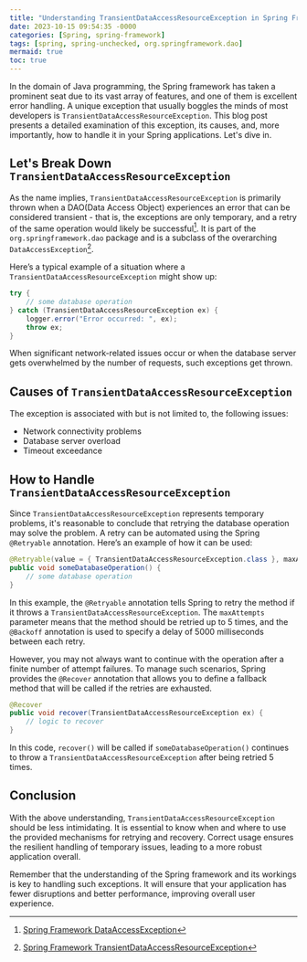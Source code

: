 ```yaml
---
title: "Understanding TransientDataAccessResourceException in Spring Framework – A Comprehensive Guide"
date: 2023-10-15 09:54:35 -0000
categories: [Spring, spring-framework]
tags: [spring, spring-unchecked, org.springframework.dao]
mermaid: true
toc: true
---
```



In the domain of Java programming, the Spring framework has taken a prominent seat due to its vast array of features, and one of them is excellent error handling. A unique exception that usually boggles the minds of most developers is `TransientDataAccessResourceException`. This blog post presents a detailed examination of this exception, its causes, and, more importantly, how to handle it in your Spring applications. Let's dive in.

## Let's Break Down `TransientDataAccessResourceException`

As the name implies, `TransientDataAccessResourceException` is primarily thrown when a DAO(Data Access Object) experiences an error that can be considered transient - that is, the exceptions are only temporary, and a retry of the same operation would likely be successful[^1^]. It is part of the `org.springframework.dao` package and is a subclass of the overarching `DataAccessException`[^2^].

Here’s a typical example of a situation where a `TransientDataAccessResourceException` might show up:

```java
try {
    // some database operation
} catch (TransientDataAccessResourceException ex) {
    logger.error("Error occurred: ", ex);
    throw ex;
}
 ```

When significant network-related issues occur or when the database server gets overwhelmed by the number of requests, such exceptions get thrown.

## Causes of `TransientDataAccessResourceException`

The exception is associated with but is not limited to, the following issues:

- Network connectivity problems
- Database server overload
- Timeout exceedance

## How to Handle `TransientDataAccessResourceException`

Since `TransientDataAccessResourceException` represents temporary problems, it's reasonable to conclude that retrying the database operation may solve the problem. A retry can be automated using the Spring `@Retryable` annotation. Here’s an example of how it can be used:

```java
@Retryable(value = { TransientDataAccessResourceException.class }, maxAttempts = 5, backoff = @Backoff(delay = 5000))
public void someDatabaseOperation() {
    // some database operation
}
```

In this example, the `@Retryable` annotation tells Spring to retry the method if it throws a `TransientDataAccessResourceException`. The `maxAttempts` parameter means that the method should be retried up to 5 times, and the `@Backoff` annotation is used to specify a delay of 5000 milliseconds between each retry.

However, you may not always want to continue with the operation after a finite number of attempt failures. To manage such scenarios, Spring provides the `@Recover` annotation that allows you to define a fallback method that will be called if the retries are exhausted.

```java
@Recover
public void recover(TransientDataAccessResourceException ex) {
    // logic to recover
}
```

In this code, `recover()` will be called if `someDatabaseOperation()` continues to throw a `TransientDataAccessResourceException` after being retried 5 times.

## Conclusion

With the above understanding, `TransientDataAccessResourceException` should be less intimidating. It is essential to know when and where to use the provided mechanisms for retrying and recovery. Correct usage ensures the resilient handling of temporary issues, leading to a more robust application overall.

Remember that the understanding of the Spring framework and its workings is key to handling such exceptions. It will ensure that your application has fewer disruptions and better performance, improving overall user experience. 

[^1^]: [Spring Framework DataAccessException](https://docs.spring.io/spring-framework/docs/current/javadoc-api/org/springframework/dao/DataAccessException.html)
[^2^]: [Spring Framework TransientDataAccessResourceException](https://docs.spring.io/spring-framework/docs/current/javadoc-api/org/springframework/dao/TransientDataAccessResourceException.html)
